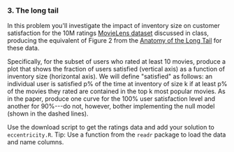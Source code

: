 ### 3. The long tail
In this problem you'll investigate the impact of inventory size on customer satisfaction for the 10M ratings [MovieLens dataset](http://www.grouplens.org/system/files/ml-10m-README.html) discussed in class, producing the equivalent of Figure 2 from the [Anatomy of the Long Tail](https://5harad.com/papers/long_tail.pdf) for these data.

Specifically, for the subset of users who rated at least 10 movies, produce a plot that shows the fraction of users satisfied (vertical axis) as a function of inventory size (horizontal axis).
We will define "satisfied" as follows: an individual user is satisfied p% of the time at inventory of size k if at least p% of the movies they rated are contained in the top k most popular movies.
As in the paper, produce one curve for the 100% user satisfaction level and another for 90%---do not, however, bother implementing the null model (shown in the dashed lines).

Use the download script to get the ratings data and add your solution to ``eccentricity.R``. Tip: Use a function from the `readr` package to load the data and name columns.

